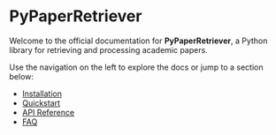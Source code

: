 # PyPaperRetriever

Welcome to the official documentation for **PyPaperRetriever**, a Python library for retrieving and processing academic papers.

Use the navigation on the left to explore the docs or jump to a section below:

- [Installation](installation.md)
- [Quickstart](quickstart.md)
- [API Reference](api/index.md)
- [FAQ](faq.md)
